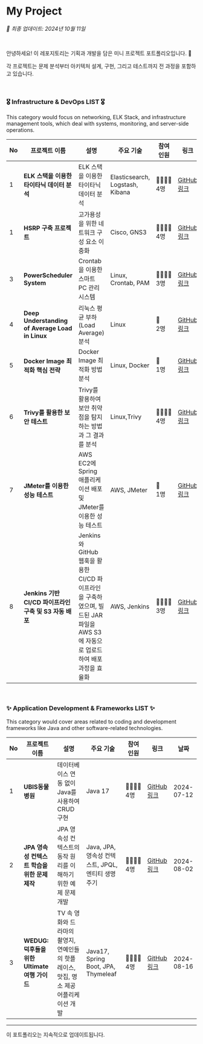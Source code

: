 # My Project
*📅 최종 업데이트: 2024년 10월 11일*

<br>

안녕하세요! 이 레포지토리는 기획과 개발을 담은 미니 프로젝트 포트폴리오입니다. 🌟 <br>

각 프로젝트는 문제 분석부터 아키텍처 설계, 구현, 그리고 테스트까지 전 과정을 포함하고 있습니다. 

<br>

### 🎖️ Infrastructure & DevOps LIST 🎖️
This category would focus on networking, ELK Stack, and infrastructure management tools, which deal with systems, monitoring, and server-side operations.

| No | 프로젝트 이름 | 설명 | 주요 기술 | 참여<br> 인원 | 링크 | 날짜 |
|----|---------------|------|-----------|---------------|------|------|
| 1  | **ELK 스택을 이용한 타이타닉 데이터 분석** | ELK 스택을 이용한 타이타닉 데이터 분석 | Elasticsearch, Logstash, Kibana | 👨‍👨‍👧‍👧<br/>4명 | [GitHub 링크](https://github.com/B1ABOA/titanic_elk) | 2024-07-26 |
| 1  | **HSRP 구축 프로젝트** | 고가용성을 위한 네트워크 구성 요소 이중화 | Cisco, GNS3 | 👨‍👨‍👧‍👧<br/>4명 | [GitHub 링크](https://github.com/Ungbbi/NSM) | 2024-09-13 |
| 3  | **PowerScheduler System** | Crontab을 이용한 스마트 PC 관리 시스템 | Linux, Crontab, PAM | 👨‍👨‍👧‍👧<br/>3명 | [GitHub 링크](https://github.com/soljjang777/LinuxMater) | 2024-09-20 |
| 4  | **Deep Understanding of Average Load in Linux** | 리눅스 평균 부하(Load Average) 분석 | Linux | 🤼<br/>2명 | [GitHub 링크](https://github.com/soljjang777/LinuxMater2) | 2024-09-23 |
| 5  | **Docker Image 최적화 핵심 전략** |  Docker Image 최적화 방법 분석 | Linux, Docker | 🥰<br/>1명 | [GitHub 링크](https://github.com/soljjang777/DockerMaster1) | 2024-09-24 |
| 6  | **Trivy를 활용한 보안 테스트** |  Trivy를 활용하여 보안 취약점을 탐지하는 방법과 그 결과를 분석 | Linux,Trivy  | 👨‍👨‍👧‍👧<br/>4명 | [GitHub 링크](https://github.com/lotuxsoo/Woori-FISA/tree/main/Trivy-Analysis) | 2024-09-25 |
| 7  | **JMeter를 이용한 성능 테스트** |  AWS EC2에 Spring 애플리케이션 배포 및 JMeter를 이용한 성능 테스트 | AWS, JMeter | 🥰<br/>1명 | [GitHub 링크](https://github.com/soljjang777/LinuxMater4) | 2024-10-08 |
| 8  | **Jenkins 기반 CI/CD 파이프라인 구축 및 S3 자동 배포** |  Jenkins와 GitHub 웹훅을 활용한 CI/CD 파이프라인을 구축하였으며, 빌드된 JAR 파일을 AWS S3에 자동으로 업로드하여 배포 과정을 효율화 | AWS, Jenkins | 👨‍👨‍👧‍👧<br/>3명 | [GitHub 링크](https://github.com/MSD-CI-CD-pipeline/AWS-CI-CD-Pipeline) | 2024-10-08 |


<br>

### ✨ Application Development & Frameworks LIST ✨
This category would cover areas related to coding and development frameworks like Java and other software-related technologies.

| No | 프로젝트 이름 | 설명 | 주요 기술 | 참여<br> 인원 | 링크 | 날짜 |
|----|---------------|------|-----------|----------|------|------|
| 1  | **UBIS동물병원** | 데이터베이스 연동 없이 Java를 사용하여 CRUD 구현 | Java 17 | 👨‍👨‍👧‍👧<br/>4명 | [GitHub 링크](https://github.com/UBIS-CE/PetCharger) | 2024-07-12 |
| 2  | **JPA 영속성 컨텍스트 학습을 위한 문제 제작** | JPA 영속성 컨텍스트의 동작 원리를 이해하기 위한 예제 문제 개발 | Java, JPA, 영속성 컨텍스트, JPQL, 엔티티 생명주기 | 👨‍👨‍👧‍👧<br/>4명 | [GitHub 링크](https://github.com/B1ABOA/jpa_study) | 2024-08-02 |
| 3  | **WEDUG: 덕후들을 위한 Ultimate 여행 가이드** | TV 속 영화와 드라마의 촬영지, 연예인들의 핫플레이스, 맛집, 명소 제공 어플리케이션 개발 | Java17, Spring Boot, JPA, Thymeleaf | 👨‍👨‍👧‍👧<br/>4명 | [GitHub 링크](https://github.com/B1ABOA/wedug) | 2024-08-16 |

---

이 포트폴리오는 지속적으로 업데이트됩니다.
